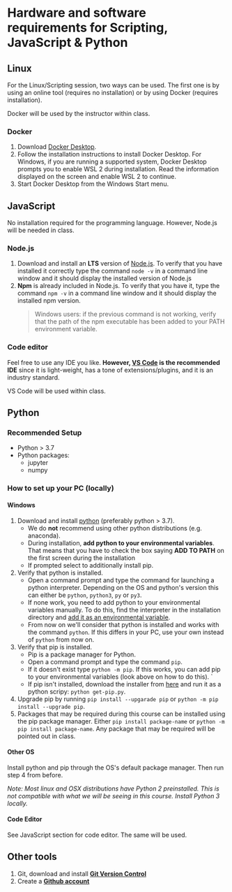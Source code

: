 # Hardware and software requirements for Scripting, JavaScript & Python

## Linux

For the Linux/Scripting session, two ways can be used. The first one is by using an online tool (requires no installation) or by using Docker (requires installation).

Docker will be used by the instructor within class.

### Docker

1. Download [Docker Desktop](https://desktop.docker.com/win/main/amd64/Docker%20Desktop%20Installer.exe).
2. Follow the installation instructions to install Docker Desktop. For Windows, if you are running a supported system, Docker
   Desktop prompts you to enable WSL 2 during installation. Read the information displayed on the screen and enable WSL
   2 to continue.
3. Start Docker Desktop from the Windows Start menu.

## JavaScript

No installation required for the programming language. However, Node.js will be needed in class.

### Node.js

1. Download and install an **LTS** version of [Node.js](https://nodejs.org/). To verify that you have installed it
   correctly type the command `node -v` in a command line window and it should display the installed version of Node.js
2. **Npm** is already included in Node.js. To verify that you have it, type the command `npm -v` in a command line
   window and it should display the installed npm version.
   > Windows users: if the previous command is not working, verify that the path of the npm executable has been added to
   your PATH environment variable.

### Code editor

Feel free to use any IDE you like. **However, [VS Code](https://code.visualstudio.com/) is the recommended IDE** since it is light-weight, has a tone of extensions/plugins, and it is an industry standard.

VS Code will be used within class.

## Python 

### Recommended Setup

- Python > 3.7
- Python packages:
    - jupyter
    - numpy

### How to set up your PC (locally)

#### Windows

1. Download and install [python](https://www.python.org/downloads/) (preferably python > 3.7).
    - We do **not** recommend using other python distributions (e.g. anaconda).
    - During installation, **add python to your environmental variables**. That means that you have to check the box saying **ADD TO PATH** on the first screen during the installation
    - If prompted select to additionally install pip.
2. Verify that python is installed.
    - Open a command prompt and type the command for launching a python interpreter. Depending on the OS and python's version this can either be `python`, `python3`, `py` or `py3`.
    - If none work, you need to add python to your environmental variables manually. To do this, find the interpreter in the installation directory and [add it as an environmental variable](https://www.computerhope.com/issues/ch000549.htm).
    - From now on we'll consider that python is installed and works with the command `python`. If this differs in your PC, use your own instead of `python` from now on.
3. Verify that pip is installed.
    - Pip is a package manager for Python.
    - Open a command prompt and type the command `pip`.
    - If it doesn't exist type `python -m pip`. If this works, you can add pip to your environmental variables (look above on how to do this). `
    - If pip isn't installed, download the installer from [here](https://bootstrap.pypa.io/get-pip.py) and run it as a python scripy: `python get-pip.py`.
4. Upgrade pip by running `pip install --upgarade pip` or `python -m pip install --upgrade pip`.
5. Packages that may be required during this course can be installed using the pip package manager. Either `pip install package-name` or `python -m pip install package-name`. Any package that may be required will be pointed out in class.

#### Other OS

Install python and pip through the OS's default package manager. Then run step 4 from before.

*Note: Most linux and OSX distributions have Python 2 preinstalled. This is not compatible with what we will be seeing in this course. Install Python 3 locally.*


#### Code Editor

See JavaScript section for code editor. The same will be used.

## Other tools
1. Git, download and install **[Git Version Control](https://git-scm.com/downloads)**
2. Create a **[Github account](https://github.com/join)**

